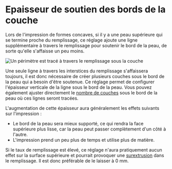 Epaisseur de soutien des bords de la couche
====
Lors de l'impression de formes concaves, si il y a une peau supérieure qui se termine proche du remplissage, ce réglage ajoute une ligne supplémentaire à travers le remplissage pour soutenir le bord de la peau, de sorte qu'elle s'affaisse un peu moins.

![Un périmètre est tracé à travers le remplissage sous la couche](../../articles/images/skin_edge_support_thickness.png)

Une seule ligne à travers les interstices du remplissage s'affaissera toujours, il est donc nécessaire de créer plusieurs couches sous le bord de la peau qui a besoin d'être soutenue. Ce réglage permet de configurer l'épaisseur verticale de la ligne sous le bord de la peau. Vous pouvez également ajuster directement le [nombre de couches](skin_edge_support_layers.md) sous le bord de la peau où ces lignes seront tracées.

L'augmentation de cette épaisseur aura généralement les effets suivants sur l'impression :
* Le bord de la peau sera mieux supporté, ce qui rendra la face supérieure plus lisse, car la peau peut passer complètement d'un côté à l'autre.
* L'impression prend un peu plus de temps et utilise plus de matière.

Si le taux de remplissage est élevé, ce réglage n'aura pratiquement aucun effet sur la surface supérieure et pourrait provoquer une [surextrusion](../troubleshooting/overextrusion.md) dans le remplissage. Il est donc préférable de le laisser à 0 mm.
